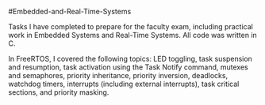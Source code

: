 #Embedded-and-Real-Time-Systems

Tasks I have completed to prepare for the faculty exam, including practical work in Embedded Systems and Real-Time Systems. All code was written in C.

In FreeRTOS, I covered the following topics: LED toggling, task suspension and resumption, task activation using the Task Notify command, mutexes and semaphores, priority inheritance, priority inversion, deadlocks, watchdog timers, interrupts (including external interrupts), task critical sections, and priority masking.
